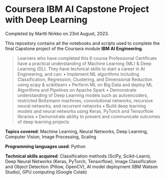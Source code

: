 # Coursera IBM AI Capstone Project with Deep Learning

Completed by Martti Nirkko on 23rd August, 2023.

This repository contains all the notebooks and scripts used to complete the final Capstone project of the Coursera module **IBM AI Engineering**.

> Learners who have completed this 6 course Professional Certificate have a practical understanding of Machine Learning (ML) & Deep Learning (DL). They have technical skills to start a career in AI Engineering, and can:
> • Implement ML algorithms including Classification, Regression, Clustering, and Dimensional Reduction using scipy & scikitlearn
> • Perform ML on Big Data and deploy ML Algorithms and Pipelines on Apache Spark
> • Demonstrate understanding of Deep Learning models such as autoencoders, restricted Boltzmann machines, convolutional networks, recursive neural networks, and recurrent networks
> • Build deep learning models and neural networks using Keras, PyTorch and Tensorflow libraries
> • Demonstrate ability to present and communicate outcomes of deep learning projects

**Topics covered**: Machine Learning, Neural Networks, Deep Learning, Computer Vision, Image Processing, Scaling

**Programming languages used**: Python

**Technical skills acquired**: Classification methods (SciPy, Scikit-Learn), Deep Neural Networks (Keras, PyTorch, Tensorflow), Image Classification and Object Detection (Pillow, OpenCV), AI model deployment (IBM Watson Studio), GPU computing (Google Colab)
